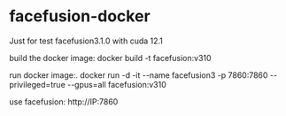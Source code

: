 # facefusion-docker
Just for test facefusion3.1.0 with cuda 12.1

build the docker image:
docker build -t  facefusion:v310

run docker image:.
docker run -d -it --name facefusion3 -p 7860:7860 --privileged=true --gpus=all facefusion:v310

use facefusion:
http://IP:7860
